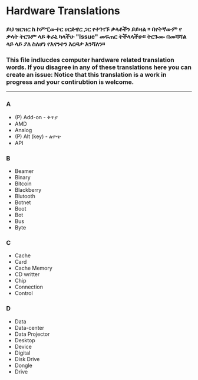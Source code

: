 # Hardware Translations

### ይህ ዝርዝር ከ ኮምፒውተር ሀርድዌር ጋር የተገናኙ ቃላቶችን ይይዛል ፡፡ በየትኛውም የ ቃላት ትርጉም ላይ ቅራኒ ካላችሁ "Issue" መፍጠር ትችላላችሁ። ትርጉሙ በመሻሻል ላይ ላይ ያለ ስለሆነ የእናንተን እርዳታ እንሻለን።

### This file indlucdes computer hardware related translation words. If you disagree in any of these translations here you can create an issue: Notice that this translation is a work in progress and your contirubtion is welcome.
---
### A
- (P) Add-on - ቅጥያ
- AMD 
- Analog
- (P) Alt (key) - ልዋጭ 
- API 

### B
- Beamer
- Binary 
- Bitcoin
- Blackberry
- Blutooth
- Botnet
- Boot
- Bot
- Bus
- Byte 
### C
- Cache
- Card 
- Cache Memory
- CD writter
- Chip
- Connection
- Control
### D
- Data
- Data-center
- Data Projector
- Desktop
- Device
- Digital
- Disk Drive
- Dongle
- Drive


